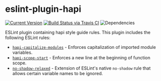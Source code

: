 # eslint-plugin-hapi

[![Current Version](https://img.shields.io/npm/v/eslint-plugin-hapi.svg)](https://www.npmjs.org/package/eslint-plugin-hapi)
[![Build Status via Travis CI](https://travis-ci.org/continuationlabs/eslint-plugin-hapi.svg?branch=master)](https://travis-ci.org/continuationlabs/eslint-plugin-hapi)
![Dependencies](http://img.shields.io/david/continuationlabs/eslint-plugin-hapi.svg)

ESLint plugin containing hapi style guide rules. This plugin includes the following ESLint rules:

- [`hapi-capitalize-modules`](https://www.npmjs.com/package/hapi-capitalize-modules) - Enforces capitalization of imported module variables.
- [`hapi-scope-start`](https://www.npmjs.com/package/hapi-scope-start) - Enforces a new line at the beginning of function scope.
- [`no-shadow-relaxed`](https://www.npmjs.com/package/no-shadow-relaxed) - Extension of ESLint's native `no-shadow` rule that allows certain variable names to be ignored.
